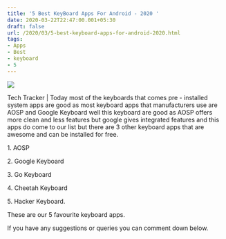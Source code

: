 ```yaml
---
title: '5 Best KeyBoard Apps For Android - 2020 '
date: 2020-03-22T22:47:00.001+05:30
draft: false
url: /2020/03/5-best-keyboard-apps-for-android-2020.html
tags: 
- Apps
- Best
- keyboard
- 5
---
```


  

[![](https://lh3.googleusercontent.com/-PAWZdrdin7Q/XoIdo-0ACkI/AAAAAAAABR8/1HwXU_p6kB4ZAP1VKn0FC-SLmWRJG-HjgCLcBGAsYHQ/s1600/IMG_20200111_105332_780-02-19.jpeg)](https://lh3.googleusercontent.com/-PAWZdrdin7Q/XoIdo-0ACkI/AAAAAAAABR8/1HwXU_p6kB4ZAP1VKn0FC-SLmWRJG-HjgCLcBGAsYHQ/s1600/IMG_20200111_105332_780-02-19.jpeg)

  

Tech Tracker | Today most of the keyboards that comes pre - installed system apps are good as most keyboard apps that manufacturers use are AOSP and Google Keyboard well this keyboard are good as AOSP offers more clean and less features but google gives integrated features and this apps do come to our list but there are 3 other keyboard apps that are awesome and can be installed for free.

  

1\. AOSP

  

2\. Google Keyboard

  

3\. Go Keyboard

  

4\. Cheetah Keyboard

  

5\. Hacker Keyboard.

  

These are our 5 favourite keyboard apps.

  

If you have any suggestions or queries you can comment down below.